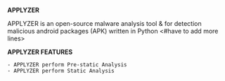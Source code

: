 **APPLYZER** 


APPLYZER is an open-source malware analysis tool & for detection malicious android packages (APK) written in Python <#have to add more lines>


**APPLYZER FEATURES**
    
    - APPLYZER perform Pre-static Analysis
    - APPLYZER perform Static Analysis
